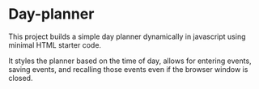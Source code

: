 # Day-planner

This project builds a simple day planner dynamically in javascript using minimal HTML starter code.

It styles the planner based on the time of day, allows for entering events, saving events, and recalling those events even if the browser window is closed.